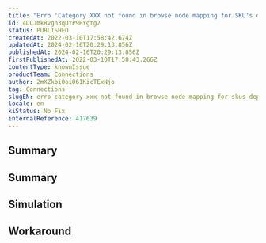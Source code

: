 ```yaml
---
title: "Erro 'Category XXX not found in browse node mapping for SKU's department specification, choose a more specific global category' persistente"
id: 4DCJmkRvgh3qUYP9HYgtg2
status: PUBLISHED
createdAt: 2022-03-10T17:58:42.674Z
updatedAt: 2024-02-16T20:29:13.856Z
publishedAt: 2024-02-16T20:29:13.856Z
firstPublishedAt: 2022-03-10T17:58:43.266Z
contentType: knownIssue
productTeam: Connections
author: 2mXZkbi0oi061KicTExNjo
tag: Connections
slugEN: erro-category-xxx-not-found-in-browse-node-mapping-for-skus-department-specification-choose-a-more-specific-global-category-persistente
locale: en
kiStatus: No Fix
internalReference: 417639
---
```


## Summary

## **Summary**

## Simulation



## Workaround



